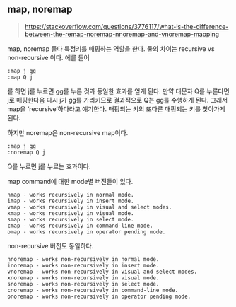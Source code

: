 ## map, noremap

> <https://stackoverflow.com/questions/3776117/what-is-the-difference-between-the-remap-noremap-nnoremap-and-vnoremap-mapping>

map, noremap 둘다 특정키를 매핑하는 역할을 한다.
둘의 차이는 recursive vs non-recursive 이다. 에를 들어

```
:map j gg
:map Q j
```

를 하면 j를 누르면 gg를 누른 것과 동일한 효과를 얻게 된다.
만약 대문자 Q를 누른다면 j로 매핑한다음 다시 j가 gg를 가리키므로 결과적으로 Q는 gg를 수행하게 된다.
그래서 map을 ‘recursive’하다라고 얘기한다. 매핑되는 키의 또다른 매핑되는 키를 찾아가게 된다.

하지만 noremap은 non-recursive map이다.

```
:map j gg
:noremap Q j
```

Q를 누르면 j를 누르는 효과이다.

map command에 대한 mode별 버전들이 있다.

    nmap - works recursively in normal mode.
    imap - works recursively in insert mode.
    vmap - works recursively in visual and select modes.
    xmap - works recursively in visual mode.
    smap - works recursively in select mode.
    cmap - works recursively in command-line mode.
    omap - works recursively in operator pending mode.

non-recursive 버전도 동일하다.

    nnoremap - works non-recursively in normal mode.
    inoremap - works non-recursively in insert mode.
    vnoremap - works non-recursively in visual and select modes.
    xnoremap - works non-recursively in visual mode.
    snoremap - works non-recursively in select mode.
    cnoremap - works non-recursively in command-line mode.
    onoremap - works non-recursively in operator pending mode.
